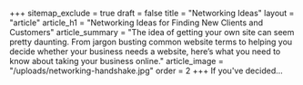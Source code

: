 +++
sitemap_exclude = true
draft = false
title = "Networking Ideas"
layout = "article"
article_h1 = "Networking Ideas for Finding New Clients and Customers"
article_summary = "The idea of getting your own site can seem pretty daunting. From jargon busting common website terms to helping you decide whether your business needs a website, here’s what you need to know about taking your business online."
article_image = "/uploads/networking-handshake.jpg"
order = 2
+++
If you've decided...